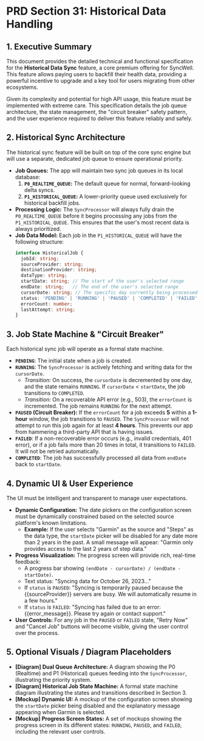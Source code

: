 # PRD Section 31: Historical Data Handling

## 1. Executive Summary

This document provides the detailed technical and functional specification for the **Historical Data Sync** feature, a core premium offering for SyncWell. This feature allows paying users to backfill their health data, providing a powerful incentive to upgrade and a key tool for users migrating from other ecosystems.

Given its complexity and potential for high API usage, this feature must be implemented with extreme care. This specification details the job queue architecture, the state management, the "circuit breaker" safety pattern, and the user experience required to deliver this feature reliably and safely.

## 2. Historical Sync Architecture

The historical sync feature will be built on top of the core sync engine but will use a separate, dedicated job queue to ensure operational priority.

*   **Job Queues:** The app will maintain two sync job queues in its local database:
    1.  **`P0_REALTIME_QUEUE`:** The default queue for normal, forward-looking delta syncs.
    2.  **`P1_HISTORICAL_QUEUE`:** A lower-priority queue used exclusively for historical backfill jobs.
*   **Processing Logic:** The `SyncProcessor` will always fully drain the `P0_REALTIME_QUEUE` before it begins processing any jobs from the `P1_HISTORICAL_QUEUE`. This ensures that the user's most recent data is always prioritized.
*   **Job Data Model:** Each job in the `P1_HISTORICAL_QUEUE` will have the following structure:
    ```typescript
    interface HistoricalJob {
      jobId: string;
      sourceProvider: string;
      destinationProvider: string;
      dataType: string;
      startDate: string; // The start of the user's selected range
      endDate: string;   // The end of the user's selected range
      cursorDate: string; // The specific day currently being processed
      status: 'PENDING' | 'RUNNING' | 'PAUSED' | 'COMPLETED' | 'FAILED';
      errorCount: number;
      lastAttempt: string;
    }
    ```

## 3. Job State Machine & "Circuit Breaker"

Each historical sync job will operate as a formal state machine.

*   **`PENDING`**: The initial state when a job is created.
*   **`RUNNING`**: The `SyncProcessor` is actively fetching and writing data for the `cursorDate`.
    *   *Transition:* On success, the `cursorDate` is decremented by one day, and the state remains `RUNNING`. If `cursorDate` < `startDate`, the job transitions to `COMPLETED`.
    *   *Transition:* On a recoverable API error (e.g., 503), the `errorCount` is incremented. The job remains `RUNNING` for the next attempt.
*   **`PAUSED` (Circuit Breaker):** If the `errorCount` for a job exceeds **5** within a **1-hour** window, the job transitions to `PAUSED`. The `SyncProcessor` will not attempt to run this job again for at least **4 hours**. This prevents our app from hammering a third-party API that is having issues.
*   **`FAILED`**: If a non-recoverable error occurs (e.g., invalid credentials, 401 error), or if a job fails more than 20 times in total, it transitions to `FAILED`. It will not be retried automatically.
*   **`COMPLETED`**: The job has successfully processed all data from `endDate` back to `startDate`.

## 4. Dynamic UI & User Experience

The UI must be intelligent and transparent to manage user expectations.

*   **Dynamic Configuration:** The date pickers on the configuration screen must be dynamically constrained based on the selected source platform's known limitations.
    *   **Example:** If the user selects "Garmin" as the source and "Steps" as the data type, the `startDate` picker will be disabled for any date more than 2 years in the past. A small message will appear: "Garmin only provides access to the last 2 years of step data."
*   **Progress Visualization:** The progress screen will provide rich, real-time feedback:
    *   A progress bar showing `(endDate - cursorDate) / (endDate - startDate)`.
    *   Text status: "Syncing data for October 26, 2023..."
    *   If `status` is `PAUSED`: "Syncing is temporarily paused because the {{sourceProvider}} servers are busy. We will automatically resume in a few hours."
    *   If `status` is `FAILED`: "Syncing has failed due to an error: {{error_message}}. Please try again or contact support."
*   **User Controls:** For any job in the `PAUSED` or `FAILED` state, "Retry Now" and "Cancel Job" buttons will become visible, giving the user control over the process.

## 5. Optional Visuals / Diagram Placeholders
*   **[Diagram] Dual Queue Architecture:** A diagram showing the P0 (Realtime) and P1 (Historical) queues feeding into the `SyncProcessor`, illustrating the priority system.
*   **[Diagram] Historical Job State Machine:** A formal state machine diagram illustrating the states and transitions described in Section 3.
*   **[Mockup] Dynamic UI:** A mockup of the configuration screen showing the `startDate` picker being disabled and the explanatory message appearing when Garmin is selected.
*   **[Mockup] Progress Screen States:** A set of mockups showing the progress screen in its different states: `RUNNING`, `PAUSED`, and `FAILED`, including the relevant user controls.
